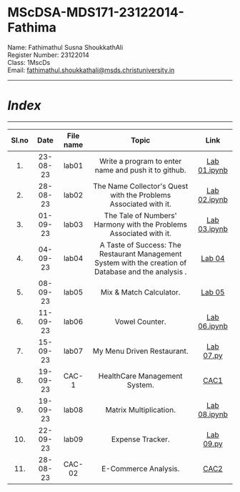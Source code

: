 # MScDSA-MDS171-23122014-Fathima

Name: Fathimathul Susna ShoukkathAli     
Register Number: 23122014    
Class: 1MscDs   
Email: fathimathul.shoukkathali@msds.christuniversity.in




***
# ***Index***
***                              



|Sl.no|Date|File name|Topic|Link|
|:----:|:----:|:---:|:----:|:----:|
|1.|23-08-23|lab01|Write a program to enter name and push it to github.|<a href="Lab 01.ipynb">Lab 01.ipynb</a>|      
|2.|28-08-23|lab02|The Name Collector's Quest with the Problems Associated with it.|<a href="Lab 02.ipynb">Lab 02.ipynb</a>|              
|3.|01-09-23|lab03|The Tale of Numbers' Harmony with the Problems Associated with it.|<a href="Lab 03.ipynb">Lab 03.ipynb</a>|                
|4.|04-09-23|lab04|A Taste of Success: The Restaurant Management System with the creation of Database and the analysis .|<a href="Lab 04">Lab 04</a>|             
|5.|08-09-23|lab05|Mix & Match Calculator.|<a href="Lab 05">Lab 05</a>|     
|6.|11-09-23|lab06|Vowel Counter.|<a href="Lab 06.ipynb">Lab 06.ipynb</a>|     
|7.|15-09-23|lab07|My Menu Driven Restaurant.|<a href="Lab 07.py">Lab 07.py</a>|     
|8.|19-09-23|CAC-1|HealthCare Management System.|<a href="CAC1">CAC1</a>|      
|9.|19-09-23|lab08|Matrix Multiplication.|<a href="Lab 08.ipynb">Lab 08.ipynb</a>|        
|10.|22-09-23|lab09|Expense Tracker.|<a href="Lab 09.py">Lab 09.py</a>|                     
|11.|28-08-23|CAC-02|E-Commerce Analysis.|<a href="CAC2">CAC2</a>|                  




